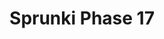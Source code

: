 ---
slug: sprunki-phase-17-1834
title: Sprunki Phase 17
description: "Sprunki Phase 17 is an exciting online game. Play for free directly in your browser!"
icon: /images/popular_mods/Sprunki Phase 17.png
url: https://wowtbc.net/sprunkin/sprunki-phase17/index.html
previewImage: /images/popular_mods/Sprunki Phase 17.png
type: popular mods

# SEO配置
seo:
  title: "Sprunki Phase 17 - Play Free Online Game | Fun Browser Games"
  description: "Sprunki Phase 17 - Play this fun online game for free in your browser. No download required!"
  ogImage: "/images/popular_mods/Sprunki Phase 17.png"
  keywords: "sprunki-phase-17-1834, online game, browser game, free game, popular mods game, play online"

videoUrls:
  - https://www.youtube.com/embed/example1
  - https://www.youtube.com/embed/example2

whyPlay:
  title: "Why Play Sprunki Phase 17?"
  items:
    - "Immersive Gameplay: Sprunki Phase 17 offers an engaging and immersive gaming experience that will keep you entertained for hours"
    - "Challenging Levels: Test your skills with increasingly difficult challenges and obstacles"
    - "Beautiful Graphics: Enjoy stunning visuals and smooth animations that bring the game world to life"
    - "Regular Updates: New content and features are added regularly to keep the game fresh and exciting"
    - "Free to Play: Experience all the fun without spending a penny"
    - "Community Features: Connect with other players, share strategies, and compete for high scores"
    - "Cross-Platform: Play on any device with a web browser, no downloads required"

features:
  title: "Key Features of Sprunki Phase 17"
  image: "/images/popular_mods/Sprunki Phase 17.png"
  items:
    - "Intuitive Controls: Easy to learn controls make Sprunki Phase 17 accessible for players of all skill levels"
    - "Multiple Game Modes: Enjoy various gameplay options that provide different challenges and experiences"
    - "Character Customization: Personalize your gaming experience with unique characters and items"
    - "Achievement System: Complete special tasks to earn rewards and recognition"
    - "Leaderboards: Compete with players worldwide and see who can achieve the highest scores"

characteristics:
  title: "Game Characteristics"
  image: "/images/popular_mods/Sprunki Phase 17.png"
  items:
    - "Genre: Popular mods game with elements of strategy and skill"
    - "Difficulty: Suitable for both casual gamers and those seeking a challenge"
    - "Play Time: Quick sessions or extended gameplay, depending on your preference"
    - "Art Style: Vibrant and engaging visuals that enhance the gaming experience"
    - "Sound Design: Immersive audio that complements the gameplay perfectly"

info: "Sprunki Phase 17 is an exciting online game that offers players a unique and engaging gaming experience. With its intuitive controls, stunning visuals, and challenging gameplay, Sprunki Phase 17 provides hours of entertainment for players of all ages and skill levels. Whether you're looking for a quick gaming session during a break or an extended play session, Sprunki Phase 17 delivers an immersive experience that will keep you coming back for more. The game features multiple levels of increasing difficulty, ensuring that players are constantly challenged as they progress. With regular updates adding new content and features, Sprunki Phase 17 remains fresh and exciting, providing endless entertainment options for its growing community of players."

howToPlayIntro: "Welcome to Sprunki Phase 17! This guide will walk you through the basics and help you master the game. Whether you're a beginner or looking to improve your skills, these tips and instructions will enhance your gaming experience."

howToPlaySteps:
  - title: "Getting Started"
    description: "Begin your Sprunki Phase 17 adventure by familiarizing yourself with the controls. Use your keyboard or mouse to navigate through the game interface. The tutorial will guide you through the basic mechanics and help you understand the objectives."
  - title: "Understanding the Objectives"
    description: "In Sprunki Phase 17, your main goal is to progress through levels by completing specific objectives. Each level presents unique challenges that require different strategies and approaches."
  - title: "Mastering the Controls"
    description: "Practice using the controls to improve your precision and reaction time. Sprunki Phase 17 requires quick reflexes and strategic thinking to overcome obstacles and defeat opponents."
  - title: "Utilizing Power-ups"
    description: "Collect power-ups throughout the game to enhance your abilities and overcome difficult challenges. Each power-up offers unique advantages that can be crucial for success."
  - title: "Developing Strategies"
    description: "As you progress in Sprunki Phase 17, develop effective strategies for different scenarios. Analyze patterns, anticipate challenges, and adapt your approach to maximize your performance."

faq:
  title: "Frequently Asked Questions about Sprunki Phase 17"
  items:
    - question: "Is Sprunki Phase 17 free to play?"
      answer: "Yes, Sprunki Phase 17 is completely free to play directly in your web browser. No downloads or purchases are required to enjoy the full game experience."
    - question: "Can I play Sprunki Phase 17 on mobile devices?"
      answer: "Yes, Sprunki Phase 17 is optimized for both desktop and mobile play. You can enjoy the game on any device with a web browser and internet connection."
    - question: "Are there any in-game purchases?"
      answer: "While Sprunki Phase 17 is free to play, there may be optional in-game purchases available for cosmetic items or additional features that don't affect core gameplay."
    - question: "How often is Sprunki Phase 17 updated?"
      answer: "The developers regularly update Sprunki Phase 17 with new content, features, and improvements based on player feedback and game performance."
    - question: "Can I play Sprunki Phase 17 offline?"
      answer: "Currently, Sprunki Phase 17 requires an internet connection to play as it's a browser-based online game."
    - question: "Is Sprunki Phase 17 suitable for children?"
      answer: "Yes, Sprunki Phase 17 is designed to be family-friendly and suitable for players of all ages."
    - question: "How do I report bugs or issues?"
      answer: "If you encounter any problems while playing Sprunki Phase 17, you can report them through the game's support page or contact the developers directly through their website."
    - question: "Still Have Questions?"
      answer: "If you have additional questions about Sprunki Phase 17 that aren't covered in this FAQ, please visit our support center or contact our customer service team for assistance."
---